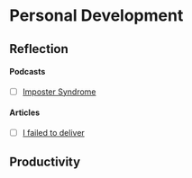 # Personal Development

## Reflection

#### Podcasts

- [ ] [Imposter Syndrome](https://open.spotify.com/episode/3qudREwh7bGYo3l1hY5TXH?si=8f0GwYFnQryddZnkrI9K2A)

#### Articles

- [ ] [I failed to deliver](https://medium.com/@galstar/i-failed-to-deliver-f9c0385a6a4)

## Productivity
